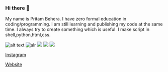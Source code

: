 ### Hi there 👋

<!--
**thelearn-tech/thelearn-tech** is a ✨ _special_ ✨ repository because its `README.md` (this file) appears on your GitHub profile.

Here are some ideas to get you started:

- 🔭 I’m currently working on ...
- 🌱 I’m currently learning ...
- 👯 I’m looking to collaborate on ...
- 🤔 I’m looking for help with ...
- 💬 Ask me about ...
- 📫 How to reach me: ...
- 😄 Pronouns: ...
- ⚡ Fun fact: ...
-->
My name is Pritam Behera. I have zero formal education in coding/programming.
I am still learning and publishing my code at the same time. I always try to create something which is useful.
I make script in shell,python,html,css.



![alt text](https://img.shields.io/badge/Codes-Maintained-green)
![alr](https://img.shields.io/badge/Cod_in-shell-orange)
![](https://img.shields.io/badge/Code_in-python-blue)
![](https://img.shields.io/badge/Cod_in-html-yellow)
![](https://img.shields.io/badge/Cod_in-html-yellow)
[](https://img.shields.io/badge/Cod_in-javascript-yellow)

[Instagram](https://instagram.com/thelearn_tech)



[Website](https://thelearn-tech.github.io/website)

